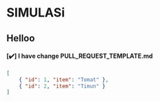 <h1>SIMULASi</h1>

## Helloo
#### [:heavy_check_mark:] I have change PULL_REQUEST_TEMPLATE.md

```json
[
    { "id": 1, "item": "Tomat" },
    { "id": 2, "item": "Timun" }
]
```
